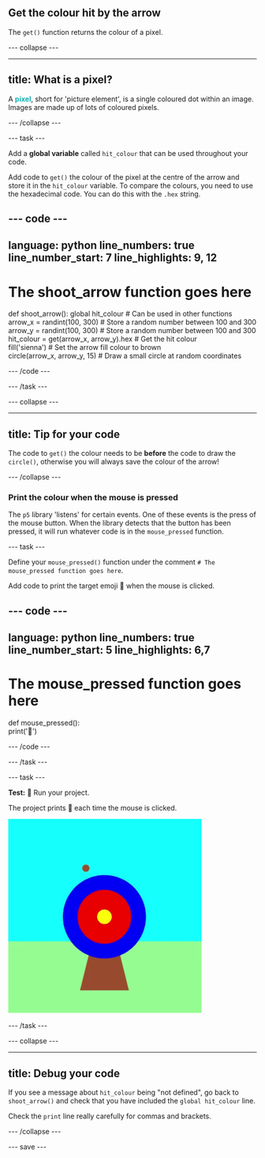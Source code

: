 ## Get the colour hit by the arrow 

The `get()` function returns the colour of a pixel.

--- collapse ---

---
title: What is a pixel?
---

A <span style="color: #0faeb0; font-weight: bold;">pixel</span>, short for 'picture element', is a single coloured dot within an image. Images are made up of lots of coloured pixels.

--- /collapse ---

--- task ---

Add a **global variable** called `hit_colour` that can be used throughout your code.

Add code to `get()` the colour of the pixel at the centre of the arrow and store it in the `hit_colour` variable. To compare the colours, you need to use the hexadecimal code. You can do this with the `.hex` string.

--- code ---
---
language: python
line_numbers: true
line_number_start: 7
line_highlights: 9, 12
---
# The shoot_arrow function goes here     
def shoot_arrow():
    global hit_colour  # Can be used in other functions  
    arrow_x = randint(100, 300)  # Store a random number between 100 and 300    
    arrow_y = randint(100, 300)  # Store a random number between 100 and 300
    hit_colour = get(arrow_x, arrow_y).hex  # Get the hit colour     
    fill('sienna')  # Set the arrow fill colour to brown   
    circle(arrow_x, arrow_y, 15)  # Draw a small circle at random coordinates
  
--- /code ---

--- /task ---

--- collapse ---

---
title: Tip for your code
---

The code to `get()` the colour needs to be **before** the code to draw the `circle()`, otherwise you will always save the colour of the arrow!

--- /collapse ---

### Print the colour when the mouse is pressed

The `p5` library 'listens' for certain events. One of these events is the press of the mouse button. When the library detects that the button has been pressed, it will run whatever code is in the `mouse_pressed` function.

--- task ---

Define your `mouse_pressed()` function under the comment `# The mouse_pressed function goes here`. 

Add code to print the target emoji 🎯 when the mouse is clicked.

--- code ---
---
language: python
line_numbers: true
line_number_start: 5
line_highlights: 6,7
---

# The mouse_pressed function goes here    
def mouse_pressed():    
    print('🎯')

--- /code ---

--- /task ---

--- task --- 

**Test:** 🔄 Run your project. 

The project prints 🎯 each time the mouse is clicked.

![An animation of a target with a brown circle arrow appearing in different positions.](images/fire_arrow.gif)

--- /task ---

--- collapse ---

---
title: Debug your code
---

If you see a message about `hit_colour` being "not defined", go back to `shoot_arrow()` and check that you have included the `global hit_colour` line.

Check the `print` line really carefully for commas and brackets.


--- /collapse ---

--- save ---
